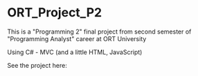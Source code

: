 # ORT_Project_P2

This is a "Programming 2" final project from second semester of "Programming Analyst" career at ORT University

Using C# - MVC (and a little HTML, JavaScript)

See the project here:
